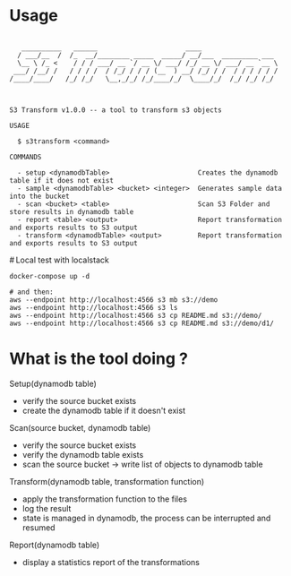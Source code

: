 # Usage

```

   __________   ______                      ____                   
  / ___/__  /  /_  __/________ _____  _____/ __/___  _________ ___ 
  \__ \ /_ <    / / / ___/ __ `/ __ \/ ___/ /_/ __ \/ ___/ __ `__ \
 ___/ /__/ /   / / / /  / /_/ / / / (__  ) __/ /_/ / /  / / / / / /
/____/____/   /_/ /_/   \__,_/_/ /_/____/_/  \____/_/  /_/ /_/ /_/ 
                                                                   


S3 Transform v1.0.0 -- a tool to transform s3 objects

USAGE

  $ s3transform <command>

COMMANDS

  - setup <dynamodbTable>                      Creates the dynamodb table if it does not exist
  - sample <dynamodbTable> <bucket> <integer>  Generates sample data into the bucket
  - scan <bucket> <table>                      Scan S3 Folder and store results in dynamodb table
  - report <table> <output>                    Report transformation and exports results to S3 output
  - transform <dynamodbTable> <output>         Report transformation and exports results to S3 output
```

# Local test with localstack

```
docker-compose up -d

# and then:
aws --endpoint http://localhost:4566 s3 mb s3://demo
aws --endpoint http://localhost:4566 s3 ls
aws --endpoint http://localhost:4566 s3 cp README.md s3://demo/
aws --endpoint http://localhost:4566 s3 cp README.md s3://demo/d1/
```

# What is the tool doing ?

Setup(dynamodb table)
- verify the source bucket exists
- create the dynamodb table if it doesn't exist

Scan(source bucket, dynamodb table)
- verify the source bucket exists
- verify the dynamodb table exists
- scan the source bucket -> write list of objects to dynamodb table

Transform(dynamodb table, transformation function)
- apply the transformation function to the files
- log the result
- state is managed in dynamodb, the process can be interrupted and resumed

Report(dynamodb table)
- display a statistics report of the transformations
